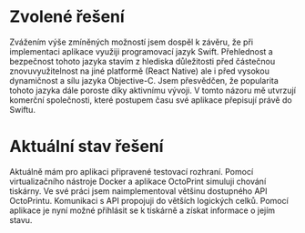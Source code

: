 # Zvolené řešení
Zvážením výše zmíněných možností jsem dospěl k závěru, že při implementaci aplikace využiji programovací jazyk Swift. Přehlednost a bezpečnost tohoto jazyka stavím z hlediska důležitosti před částečnou znovuvyužitelnost na jiné platformě (React Native) ale i před vysokou dynamičnost a sílu jazyka Objective-C. Jsem přesvědčen, že popularita tohoto jazyka dále poroste díky aktivnímu vývoji. V tomto názoru mě utvrzují komerční společnosti, které postupem času své aplikace přepisují právě do Swiftu.

# Aktuální stav řešení
Aktuálně mám pro aplikaci připravené testovací rozhraní. Pomocí virtualizačního nástroje Docker a aplikace OctoPrint simuluji chování tiskárny. Ve své práci jsem naimplementoval většinu dostupného API OctoPrintu. Komunikaci s API propojuji do větších logických celků. Pomocí aplikace je nyní možné přihlásit se k tiskárně a získat informace o jejím stavu.
